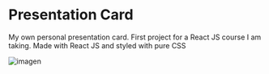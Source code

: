# Presentation Card

My own personal presentation card. First project for a React JS course I am taking. Made with React JS and styled with pure CSS

![imagen](https://user-images.githubusercontent.com/66755477/210399247-84ef6591-4b58-46c5-9262-7a040d901ec0.png)

